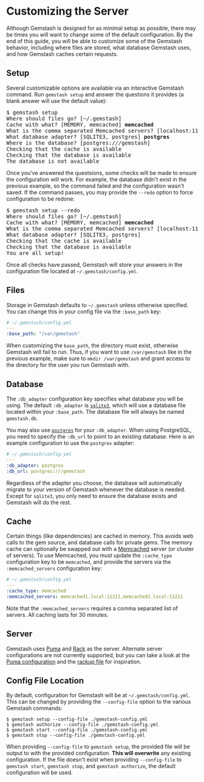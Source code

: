 # Customizing the Server

Although Gemstash is designed for as minimal setup as possible, there may be
times you will want to change some of the default configuration. By the end of
this guide, you will be able to customize some of the Gemstash behavior,
including where files are stored, what database Gemstash uses, and how Gemstash
caches certain requests.

## Setup

Several customizable options are available via an interactive Gemstash command.
Run `gemstash setup` and answer the questions it provides (a blank answer will
use the default value):
<pre>
$ gemstash setup
Where should files go? [~/.gemstash]
Cache with what? [MEMORY, memcached] <strong>memcached</strong>
What is the comma separated Memcached servers? [localhost:11211]
What database adapter? [SQLITE3, postgres] <strong>postgres</strong>
Where is the database? [postgres:///gemstash]
Checking that the cache is available
Checking that the database is available
The database is not available
</pre>

Once you've answered the questsions, some checks will be made to ensure the
configuration will work. For example, the database didn't exist in the previous
example, so the command failed and the configuration wasn't saved. If the
command passes, you may provide the `--redo` option to force configuration to be
redone:
<pre>
$ gemstash setup --redo
Where should files go? [~/.gemstash]
Cache with what? [MEMORY, memcached] <strong>memcached</strong>
What is the comma separated Memcached servers? [localhost:11211]
What database adapter? [SQLITE3, postgres]
Checking that the cache is available
Checking that the database is available
You are all setup!
</pre>

Once all checks have passed, Gemstash will store your answers in the
configuration file located at `~/.gemstash/config.yml`.

## Files

Storage in Gemstash defaults to `~/.gemstash` unless otherwise specified. You
can change this in your config file via the `:base_path` key:
```yaml
# ~/.gemstash/config.yml
---
:base_path: "/var/gemstash"
```

When customizing the `base_path`, the directory must exist, otherwise Gemstash
will fail to run. Thus, if you want to use `/var/gemstash` like in the previous
example, make sure to `mkdir /var/gemstash` and grant access to the directory
for the user you run Gemstash with.

## Database

The `:db_adapter` configuration key specifies what database you will be using.
The default `:db_adapter` is [`sqlite3`](https://www.sqlite.org/), which will
use a database file located within your `:base_path`. The database file will
always be named `gemstash.db`.

You may also use [`postgres`](http://www.postgresql.org/) for your
`:db_adapter`. When using PostgreSQL, you need to specify the `:db_url` to point
to an existing database. Here is an example configuration to use the `postgres`
adapter:
```yaml
# ~/.gemstash/config.yml
---
:db_adapter: postgres
:db_url: postgres:///gemstash
```

Regardless of the adapter you choose, the database will automatically migrate to
your version of Gemstash whenever the database is needed. Except for `sqlite3`,
you only need to ensure the database exists and Gemstash will do the rest.

## Cache

Certain things (like dependencies) are cached in memory. This avoids web calls
to the gem source, and database calls for private gems. The memory cache can
optionally be swapped out with a [Memcached](http://memcached.org/) server (or
cluster of servers). To use Memcached, you must update the `:cache_type`
configuration key to be `memcached`, and provide the servers via the
`:memcached_servers` configuration key:
```yaml
# ~/.gemstash/config.yml
---
:cache_type: memcached
:memcached_servers: memcached1.local:11211,memcached2.local:11211
```

Note that the `:memcached_servers` requires a comma separated list of servers.
All caching lasts for 30 minutes.

## Server

Gemstash uses [Puma](http://puma.io/) and [Rack](http://rack.github.io/) as the
server. Alternate server configurations are not currently supported, but you can
take a look at the [Puma configuration](../lib/gemstash/puma.rb) and the [rackup
file](../lib/gemstash/config.ru) for inspiration.

## Config File Location

By default, configuration for Gemstash will be at `~/.gemstash/config.yml`. This
can be changed by providing the `--config-file` option to the various Gemstash
commands:
```
$ gemstash setup --config-file ./gemstash-config.yml
$ gemstash authorize --config-file ./gemstash-config.yml
$ gemstash start --config-file ./gemstash-config.yml
$ gemstash stop --config-file ./gemstash-config.yml
```

When providing `--config-file` to `gemstash setup`, the provided file will be
output to with the provided configuration. **This will overwrite** any existing
configuration. If the file doesn't exist when providing `--config-file` to
`gemstash start`, `gemstash stop`, and `gemstash authorize`, the default
configuration will be used.
